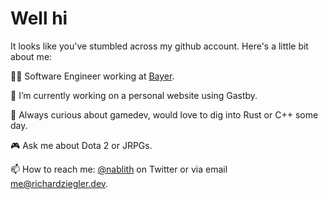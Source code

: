# Well hi

It looks like you've stumbled across my github account. Here's a little bit about me:

👨‍💻 Software Engineer working at [Bayer](https://www.bayer.com).

🔭 I’m currently working on a personal website using Gastby.

🤔 Always curious about gamedev, would love to dig into Rust or C++ some day.

🎮 Ask me about Dota 2 or JRPGs.

📫 How to reach me: [@nablith](https://www.twitter.com/nablith) on Twitter or via email me@richardziegler.dev.

<!--
**richardziegler/richardziegler** is a ✨ _special_ ✨ repository because its `README.md` (this file) appears on your GitHub profile.

Here are some ideas to get you started:

- 🔭 I’m currently working on ...
- 🌱 I’m currently learning ...
- 👯 I’m looking to collaborate on ...
- 🤔 I’m looking for help with ...
- 💬 Ask me about ...
- 📫 How to reach me: ...
- 😄 Pronouns: ...
- ⚡ Fun fact: ...
-->
